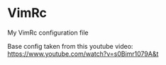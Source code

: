 # VimRc
My VimRc configuration file

Base config taken from this youtube video: https://www.youtube.com/watch?v=s0Bimr1079A&t
